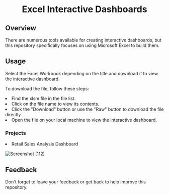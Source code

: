 <h1 align="center">Excel Interactive Dashboards</h1>

<h2>Overview</h2>
There are numerous tools available for creating interactive dashboards, but this repository specifically focuses on using Microsoft Excel to build them.

<h2>Usage</h2>

Select the Excel Workbook depending on the title and download it to view the interactive dashboard.

To download the file, follow these steps:
  <li>Find the xlsm file in the file list.</li>
  <li>Click on the file name to view its contents.</li>
  <li>Click the "Download" button or use the "Raw" button to download the file directly.</li>
  <li>Open the file on your local machine to view the interactive dashboard.</li>

<h3>Projects</h3>

<li>Retail Sales Analysis Dashboard</li>

![Screenshot (112)](https://github.com/pk-aduyaw-projects/Excel-Projects/assets/148882212/a9921578-b371-4a42-ae02-a7a4743a5fc1)


<h2>Feedback</h2>

Don't forget to leave your feedback or get back to help improve this repository.
